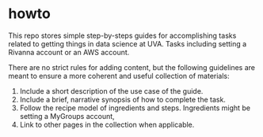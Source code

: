 # howto

This repo stores simple step-by-steps guides for accomplishing tasks related to getting things in data science at UVA. Tasks including setting a Rivanna account or an AWS account.

There are no strict rules for adding content, but the following guidelines are meant to ensure a more coherent and useful collection of materials:

1. Include a short description of the use case of the guide.
1. Include a brief, narrative synopsis of how to complete the task.
1. Follow the recipe model of ingredients and steps. Ingredients might be setting a MyGroups account, 
1. Link to other pages in the collection when applicable.
